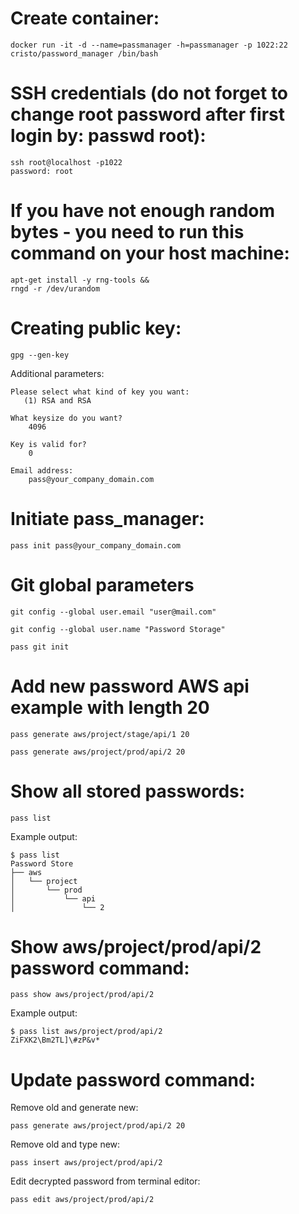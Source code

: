 # Create container:
```
docker run -it -d --name=passmanager -h=passmanager -p 1022:22 cristo/password_manager /bin/bash
```

# SSH credentials (do not forget to change root password after first login by: passwd root):
```
ssh root@localhost -p1022
password: root
```

# If you have not enough random bytes - you need to run this command on your host machine:
```
apt-get install -y rng-tools &&
rngd -r /dev/urandom
```

# Creating public key:
```
gpg --gen-key 
```
Additional parameters:
```
Please select what kind of key you want:
   (1) RSA and RSA
```

```
What keysize do you want?
    4096
```

```
Key is valid for? 
    0
```

```
Email address: 
    pass@your_company_domain.com
```

# Initiate pass_manager:
```
pass init pass@your_company_domain.com
```

# Git global parameters
```
git config --global user.email "user@mail.com"
```
```
git config --global user.name "Password Storage"
```
```
pass git init
```

# Add new password AWS api example with length 20
```
pass generate aws/project/stage/api/1 20
```
```
pass generate aws/project/prod/api/2 20
```

# Show all stored passwords:
```
pass list
```
Example output:
```
$ pass list
Password Store
├── aws
│   └── project
│       └── prod
│           └── api
│               └── 2

```

# Show aws/project/prod/api/2 password command:
```
pass show aws/project/prod/api/2
```
Example output:
```
$ pass list aws/project/prod/api/2
ZiFXK2\Bm2TL]\#zP&v*

```

# Update password command:
Remove old and generate new:
```
pass generate aws/project/prod/api/2 20
```
Remove old and type new:
```
pass insert aws/project/prod/api/2
```
Edit decrypted password from terminal editor:
```
pass edit aws/project/prod/api/2
```